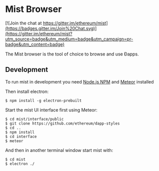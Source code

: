 # Mist Browser

[![Join the chat at https://gitter.im/ethereum/mist](https://badges.gitter.im/Join%20Chat.svg)](https://gitter.im/ethereum/mist?utm_source=badge&utm_medium=badge&utm_campaign=pr-badge&utm_content=badge)

The Mist browser is the tool of choice to browse and use Ðapps.


## Development

To run mist in development you need [Node.js NPM](https://nodejs.org) and [Meteor](https://www.meteor.com/install) installed

Then install electron:

    $ npm install -g electron-prebuilt

Start the mist UI interface first using Meteor:

    $ cd mist/interface/public
    $ git clone https://github.com/ethereum/dapp-styles
    $ cd ..
    $ npm install
    $ cd interface
    $ meteor

And then in another terminal window start mist with:

    $ cd mist
    $ electron ./
